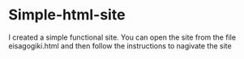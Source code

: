 # Simple-html-site

I created a simple functional site. You can open the site from the file eisagogiki.html and then follow the instructions to nagivate the site
